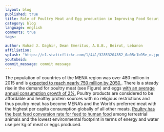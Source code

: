 ```yaml
---
layout: blog
published: true
title: Role of Poultry Meat and Egg production in Improving Food Security in The MENA Region
category: blog
language: english
comments: true
tags: 

author: Nuhad J. Daghir, Dean Emeritus, A.U.B., Beirut, Lebanon
affiliation: 
splash: "https://c1.staticflickr.com/1/441/32853204352_0a05c1b95e_o.jpg"
youtubeid: 
commit_message: commit message
---
```

The population of countries of the MENA region  was over 480 million in 2015 and is [expected to reach nearly 750 million by 2050.](http://www.un.org/en/development/desa/population/theme/trends/dem-comp-change.shtml). There is a steady rise in the demand for poultry meat (see Figure) and eggs [with an average annual consumption growth of 2%.](http://www.fao.org/3/a-i4738e/i4738e06.pdf)  Poultry products are considered to be affordable and healthy protein sources with no religious restrictions and thus poultry meat has become MENA’s and the World’s preferred meat with the highest per capita consumption globally of all other meats. [Poultry has the best feed conversion rate for feed to human food](https://www.cambridge.org/core/journals/world-s-poultry-science-journal/article/sustainable-development-perspectives-of-poultry-production/12E3CD4C0E07BA0281B5C90ACF9B05AD) among terrestrial animals and the lowest environmental footprint in terms of energy and water use per kg of meat or eggs produced.